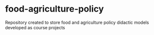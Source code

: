# food-agriculture-policy
Repository created to store food and agriculture policy didactic models developed as course projects
